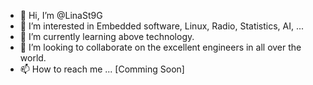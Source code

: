 - 👋 Hi, I’m @LinaSt9G
- 👀 I’m interested in Embedded software, Linux, Radio, Statistics, AI, ...
- 🌱 I’m currently learning above technology.
- 💞️ I’m looking to collaborate on the excellent engineers in all over the world.
- 📫 How to reach me ... [Comming Soon]

<!---
LinaSt9G/LinaSt9G is a ✨ special ✨ repository because its `README.md` (this file) appears on your GitHub profile.
You can click the Preview link to take a look at your changes.
--->
